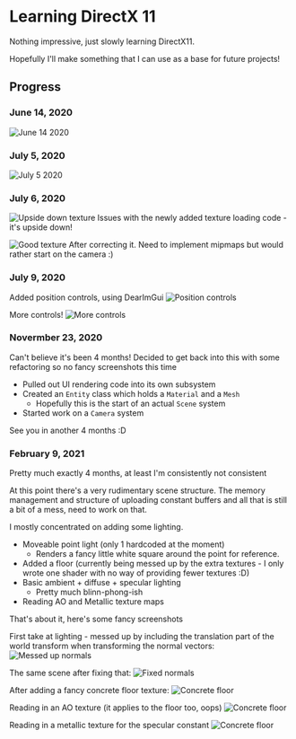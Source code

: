 # Learning DirectX 11

Nothing impressive, just slowly learning DirectX11.

Hopefully I'll make something that I can use as a base for future projects!

## Progress

### June 14, 2020

![June 14 2020](/images/14-06-2020.png)

### July 5, 2020

![July 5 2020](/images/06-07-2020.png)

### July 6, 2020

![Upside down texture](/images/06-07-2020-BadTexture.png)
Issues with the newly added texture loading code - it's upside down!

![Good texture](/images/06-07-2020-GoodTexture.png)
After correcting it. Need to implement mipmaps but would rather start on the camera :)

### July 9, 2020

Added position controls, using DearImGui
![Position controls](/images/09-07-2020-PositionControl.png)

More controls!
![More controls](/images/09-07-2020-RotationCameraControl.png)

### Novermber 23, 2020

Can't believe it's been 4 months!
Decided to get back into this with some refactoring so no fancy screenshots this time

- Pulled out UI rendering code into its own subsystem
- Created an `Entity` class which holds a `Material` and a `Mesh`
  - Hopefully this is the start of an actual `Scene` system
- Started work on a `Camera` system

See you in another 4 months :D

### February 9, 2021

Pretty much exactly 4 months, at least I'm consistently not consistent

At this point there's a very rudimentary scene structure. The memory management and structure of uploading constant buffers and all that is still a bit of a mess, need to work on that.

I mostly concentrated on adding some lighting.

- Moveable point light (only 1 hardcoded at the moment)
  - Renders a fancy little white square around the point for reference.
- Added a floor (currently being messed up by the extra textures - I only wrote one shader with no way of providing fewer textures :D)
- Basic ambient + diffuse + specular lighting
  - Pretty much blinn-phong-ish
- Reading AO and Metallic texture maps

That's about it, here's some fancy screenshots

First take at lighting - messed up by including the translation part of the world transform when transforming the normal vectors:
![Messed up normals](/images/2021-02-08-BadNormals.png)

The same scene after fixing that:
![Fixed normals](/images/2021-02-08-FixedNormals.png)

After adding a fancy concrete floor texture:
![Concrete floor](/images/2021-02-08-ConcreteFloor.png)

Reading in an AO texture (it applies to the floor too, oops)
![Concrete floor](/images/2021-02-09-AO.png)

Reading in a metallic texture for the specular constant
![Concrete floor](/images/2021-02-09-AOandMetallic.png)
